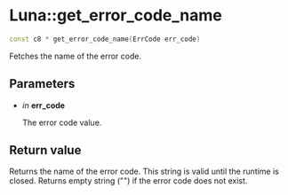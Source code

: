 # Luna::get_error_code_name

```c++
const c8 * get_error_code_name(ErrCode err_code)
```

Fetches the name of the error code. 



## Parameters
* *in* **err_code**

    The error code value. 

## Return value
Returns the name of the error code. This string is valid until the runtime is closed. Returns empty string ("") if the error code does not exist. 

